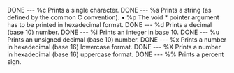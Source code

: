 DONE --- %c Prints a single character.
DONE --- %s Prints a string (as defined by the common C convention).
• %p The void * pointer argument has to be printed in hexadecimal format.
DONE ---  %d Prints a decimal (base 10) number.
DONE ---  %i Prints an integer in base 10.
DONE ---  %u Prints an unsigned decimal (base 10) number.
DONE ---  %x Prints a number in hexadecimal (base 16) lowercase format.
DONE --- %X Prints a number in hexadecimal (base 16) uppercase format.
DONE --- %% Prints a percent sign.
